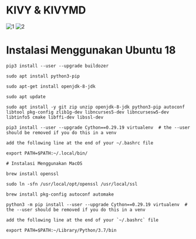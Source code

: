 # KIVY & KIVYMD
![1](https://user-images.githubusercontent.com/53217950/113902933-575e8e00-97c8-11eb-8736-008484b47846.png)
![2](https://user-images.githubusercontent.com/53217950/113902943-59285180-97c8-11eb-8617-c7fbf03f35c9.jpg)

# Instalasi Menggunakan Ubuntu 18
```
pip3 install --user --upgrade buildozer

sudo apt install python3-pip

sudo apt-get install openjdk-8-jdk

sudo apt update

sudo apt install -y git zip unzip openjdk-8-jdk python3-pip autoconf libtool pkg-config zlib1g-dev libncurses5-dev libncursesw5-dev libtinfo5 cmake libffi-dev libssl-dev

pip3 install --user --upgrade Cython==0.29.19 virtualenv  # the --user should be removed if you do this in a venv

add the following line at the end of your ~/.bashrc file

export PATH=$PATH:~/.local/bin/

# Instalasi Menggunakan MacOS

brew install openssl

sudo ln -sfn /usr/local/opt/openssl /usr/local/ssl

brew install pkg-config autoconf automake

python3 -m pip install --user --upgrade Cython==0.29.19 virtualenv  # the --user should be removed if you do this in a venv

add the following line at the end of your `~/.bashrc` file

export PATH=$PATH:~/Library/Python/3.7/bin
```

